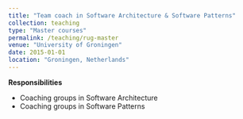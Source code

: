 ```yaml
---
title: "Team coach in Software Architecture & Software Patterns"
collection: teaching
type: "Master courses"
permalink: /teaching/rug-master
venue: "University of Groningen"
date: 2015-01-01
location: "Groningen, Netherlands"
---
```


__Responsibilities__<br>
* Coaching groups in Software Architecture
* Coaching groups in Software Patterns
